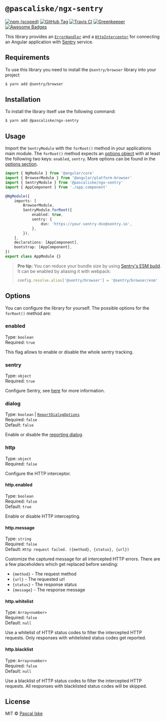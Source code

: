 # `@pascaliske/ngx-sentry`

[![npm (scoped)](https://img.shields.io/npm/v/@pascaliske/ngx-sentry.svg?style=flat-square)](https://www.npmjs.com/package/@pascaliske/ngx-sentry) [![GitHub Tag](https://img.shields.io/github/tag/pascaliske/ngx-sentry.svg?style=flat-square)](https://github.com/pascaliske/ngx-sentry) [![Travis CI](https://img.shields.io/travis/com/pascaliske/ngx-sentry/master.svg?style=flat-square)](https://travis-ci.com/pascaliske/ngx-sentry) [![Greenkeeper](https://badges.greenkeeper.io/pascaliske/ngx-sentry.svg?style=flat-square)](https://greenkeeper.io) [![Awesome Badges](https://img.shields.io/badge/badges-awesome-green.svg?style=flat-square)](https://github.com/Naereen/badges)

This library provides an [`ErrorHandler`](https://angular.io/api/core/ErrorHandler) and a [`HttpInterceptor`](https://angular.io/guide/http#intercepting-requests-and-responses) for connecting an Angular application with [Sentry](https://sentry.io) service.

## Requirements

To use this library you need to install the `@sentry/browser` library into your project

```bash
$ yarn add @sentry/browser
```

## Installation

To install the library itself use the following command:

```bash
$ yarn add @pascaliske/ngx-sentry
```

## Usage

Import the `SentryModule` with the `forRoot()` method in your applications main module. The `forRoot()` method expects an [options object](#options) with at least the following two keys: `enabled`, `sentry`. More options can be found in the [options section](#options).

```typescript
import { NgModule } from '@angular/core'
import { BrowserModule } from '@angular/platform-browser'
import { SentryModule } from '@pascaliske/ngx-sentry'
import { AppComponent } from './app.component'

@NgModule({
    imports: [
        BrowserModule,
        SentryModule.forRoot({
            enabled: true,
            sentry: {
                dsn: 'https://your-sentry-dsn@sentry.io',
            },
        }),
    ],
    declarations: [AppComponent],
    bootstrap: [AppComponent],
})
export class AppModule {}
```

> **Pro tip:** You can reduce your bundle size by using [Sentry's ESM build](https://github.com/getsentry/sentry-javascript). It can be enabled by aliasing it with webpack:
> ```typescript
> config.resolve.alias['@sentry/browser'] = '@sentry/browser/esm'
> ```

## Options

You can configure the library for yourself. The possible options for the `forRoot()` method are:

### enabled

Type: `boolean`<br>
Required: `true`

This flag allows to enable or disable the whole sentry tracking.

### sentry

Type: `object`<br>
Required: `true`

Configure Sentry, see [here](https://docs.sentry.io/error-reporting/quickstart/?platform=browser#configure-the-sdk) for more information.

### dialog

Type: `boolean` | [`ReportDialogOptions`](https://docs.sentry.io/enriching-error-data/user-feedback/?platform=browser#customizing-the-widget)<br>
Required: `false`<br>
Default: `false`

Enable or disable the [reporting dialog](https://docs.sentry.io/enriching-error-data/user-feedback/?platform=browser).

### http

Type: `object`<br>
Required: `false`<br>

Configure the HTTP interceptor.

#### http.enabled

Type: `boolean`<br>
Required: `false`<br>
Default: `true`

Enable or disable HTTP intercepting.

#### http.message

Type: `string`<br>
Required: `false`<br>
Default: `Http request failed. ({method}, {status}, {url})`

Customize the captured message for all intercepted HTTP errors. There are a few placeholders which get replaced before sending:

- `{method}` - The request method
- `{url}` - The requested url
- `{status}` - The response status
- `{message}` - The response message

#### http.whitelist

Type: `Array<number>`<br>
Required: `false`<br>
Default: `null`

Use a whitelist of HTTP status codes to filter the intercepted HTTP requests. Only responses with whitelisted status codes get reported.

#### http.blacklist

Type: `Array<number>`<br>
Required: `false`<br>
Default: `null`

Use a blacklist of HTTP status codes to filter the intercepted HTTP requests. All responses with blacklisted status codes will be skipped.

## License

MIT © [Pascal Iske](https://pascal-iske.de)
